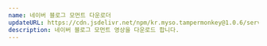 ```yaml
---
name: 네이버 블로그 모먼트 다운로더
updateURL: https://cdn.jsdelivr.net/npm/kr.myso.tampermonkey@1.0.6/service/com.naver.blog-moment.downloader.user.js
description: 네이버 블로그 모먼트 영상을 다운로드 합니다.
---
```

